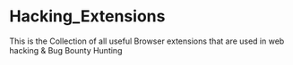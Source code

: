 # Hacking_Extensions
This is the Collection of all useful Browser extensions that are used in web hacking &amp; Bug Bounty Hunting
